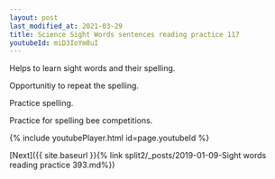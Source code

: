 ```yaml
---
layout: post
last_modified_at: 2021-03-29
title: Science Sight Words sentences reading practice 117
youtubeId: miD3IoYm8uI
---
```

 
 
Helps to learn sight words and their spelling.

Opportunitiy to repeat the spelling. 

Practice spelling. 
 
Practice for spelling bee competitions. 
 
{% include youtubePlayer.html id=page.youtubeId %}
 
 

[Next]({{ site.baseurl }}{% link  split2/_posts/2019-01-09-Sight words reading practice 393.md%})
 
